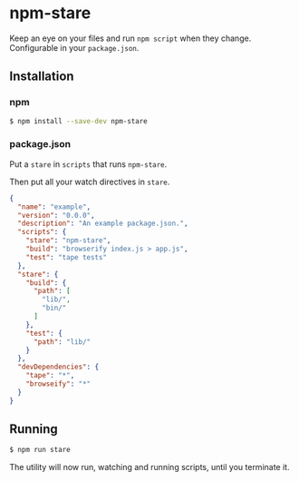 # npm-stare

Keep an eye on your files and run `npm script` when they change. Configurable in your `package.json`.

## Installation

### npm

```sh
$ npm install --save-dev npm-stare
```

### package.json

Put a `stare` in `scripts` that runs `npm-stare`.

Then put all your watch directives in `stare`.

```json
{
  "name": "example",
  "version": "0.0.0",
  "description": "An example package.json.",
  "scripts": {
    "stare": "npm-stare",
    "build": "browserify index.js > app.js",
    "test": "tape tests"
  },
  "stare": {
    "build": {
      "path": [
        "lib/",
        "bin/"
      ]
    },
    "test": {
      "path": "lib/"
    }
  },
  "devDependencies": {
    "tape": "*",
    "browseify": "*"
  }
}
```

## Running

```sh
$ npm run stare
```

The utility will now run, watching and running scripts, until you terminate it.
